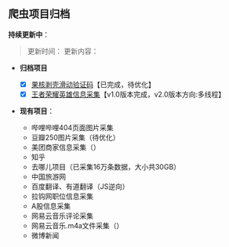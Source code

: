 ## 爬虫项目归档
**持续更新中**：
> 更新时间：
> 更新内容：

- **归档项目**
    - [x] [果核剥壳滑动验证码](./Project/果壳剥壳滑动验证码.ipynb)【已完成，待优化】
    - [x] [王者荣耀英雄信息采集](./Project/王者荣耀/../王者荣耀v1.0_220903.md)【v1.0版本完成，v2.0版本方向:多线程】

- **现有项目**：

    - 哔哩哔哩404页面图片采集
    - 豆瓣250图片采集（待优化）
    - 美团商家信息采集（）
    - 知乎
    - 去哪儿项目（已采集16万条数据，大小共30GB）
    - 中国旅游网
    - 百度翻译、有道翻译（JS逆向）
    - 拉钩网职位信息采集
    - A股信息采集
    - 网易云音乐评论采集
    - 网易云音乐.m4a文件采集（）
    - 微博新闻
